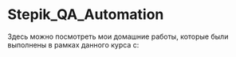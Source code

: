 # Stepik_QA_Automation

Здесь можно посмотреть мои домашние работы, которые были выполнены в рамках данного курса с:
